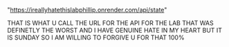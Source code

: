 "https://ireallyhatethislabphillip.onrender.com/api/state"

THAT IS WHAT U CALL THE URL FOR THE API FOR THE LAB THAT WAS DEFINETLY THE WORST AND I HAVE GENUINE HATE IN MY HEART BUT IT IS SUNDAY SO I AM WILLING TO FORGIVE U FOR THAT 100%